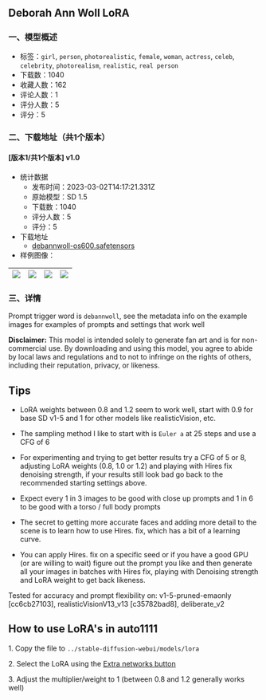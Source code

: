 ## Deborah Ann Woll LoRA
### 一、模型概述

- 标签：`girl`, `person`, `photorealistic`, `female`, `woman`, `actress`, `celeb`, `celebrity`, `photorealism`, `realistic`, `real person`
- 下载数：1040
- 收藏人数：162
- 评论人数：1
- 评分人数：5
- 评分：5

### 二、下载地址（共1个版本）

#### [版本1/共1个版本] v1.0

- 统计数据
  - 发布时间：2023-03-02T14:17:21.331Z
  - 原始模型：SD 1.5
  - 下载数：1040
  - 评分人数：5
  - 评分：5
- 下载地址
  - [debannwoll-os600.safetensors](https://civitai.com/api/download/models/17545)
- 样例图像：

| <img src="https://image.civitai.com/xG1nkqKTMzGDvpLrqFT7WA/c4d83943-f9b3-4693-6eef-b83aa1f2c400/width=450/178948.jpeg" /> | <img src="https://image.civitai.com/xG1nkqKTMzGDvpLrqFT7WA/47e5ee0c-5d19-497d-1915-af048b519400/width=450/178953.jpeg" /> | <img src="https://image.civitai.com/xG1nkqKTMzGDvpLrqFT7WA/52d7b8ae-d6f5-494e-1ea7-8f2e3e14c900/width=450/178952.jpeg" /> | <img src="https://image.civitai.com/xG1nkqKTMzGDvpLrqFT7WA/5adc2a16-4e43-4dc5-9e8f-ccc44ab41d00/width=450/178950.jpeg" /> |
| ---- | ---- | ---- | ---- |


### 三、详情
<p>Prompt trigger word is <code>debannwoll</code>, see the metadata info on the example images for examples of prompts and settings that work well</p><p></p><p><strong>Disclaimer:</strong> This model is intended solely to generate fan art and is for non-commercial use. By downloading and using this model, you agree to abide by local laws and regulations and to not to infringe on the rights of others, including their reputation, privacy, or likeness.</p><p></p><h2>Tips</h2><ul><li><p>LoRA weights between 0.8 and 1.2 seem to work well, start with 0.9 for base SD v1-5 and 1 for other models like realisticVision, etc.</p></li><li><p>The sampling method I like to start with is <code>Euler a</code> at 25 steps and use a CFG of 6</p></li><li><p>For experimenting and trying to get better results try a CFG of 5 or 8, adjusting LoRA weights (0.8, 1.0 or 1.2) and playing with Hires fix denoising strength, if your results still look bad go back to the recommended starting settings above.</p></li><li><p>Expect every 1 in 3 images to be good with close up prompts and 1 in 6 to be good with a torso / full body prompts</p></li><li><p>The secret to getting more accurate faces and adding more detail to the scene is to learn how to use Hires. fix, which has a bit of a learning curve.</p></li><li><p>You can apply Hires. fix on a specific seed or if you have a good GPU (or are willing to wait) figure out the prompt you like and then generate all your images in batches with Hires fix, playing with Denoising strength and LoRA weight to get back likeness.</p></li></ul><p></p><p>Tested for accuracy and prompt flexibility on: v1-5-pruned-emaonly [cc6cb27103], realisticVisionV13_v13 [c35782bad8], deliberate_v2</p><p></p><h2>How to use LoRA's in auto1111</h2><p>1. Copy the file to <code>../stable-diffusion-webui/models/lora</code></p><p>2. Select the LoRA using the <a target="_blank" rel="ugc" href="https://github.com/AUTOMATIC1111/stable-diffusion-webui/wiki/Features#extra-networks">Extra networks button</a></p><p>3. Adjust the multiplier/weight to 1 (between 0.8 and 1.2 generally works well)</p>